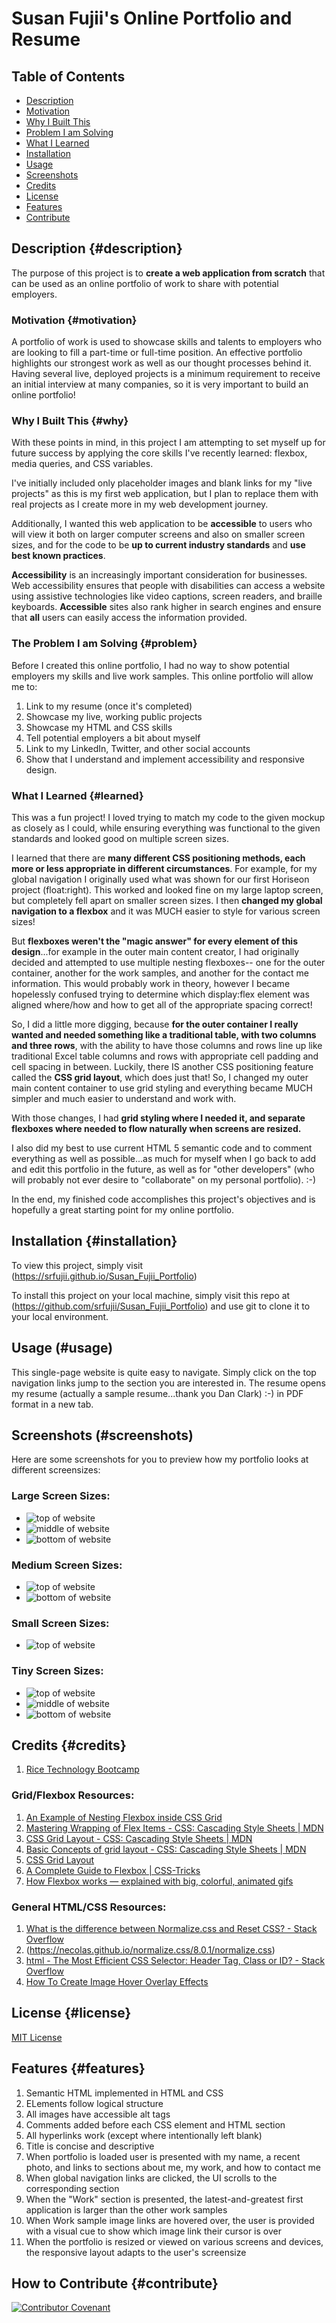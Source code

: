 # Susan Fujii's Online Portfolio and Resume

## Table of Contents

- [Description](#description)
- [Motivation](#motivation)
- [Why I Built This](#why)
- [Problem I am Solving](#problem)
- [What I Learned](#learned)
- [Installation](#installation)
- [Usage](#usage)
- [Screenshots](#screenshots)
- [Credits](#credits)
- [License](#license)
- [Features](#features)
- [Contribute](#contribute)

## Description {#description}

The purpose of this project is to **create a web application from scratch** that can be used as an online portfolio of work to share with potential employers.

### Motivation {#motivation}

A portfolio of work is used to showcase skills and talents to employers who are looking to fill a part-time or full-time position. An effective portfolio highlights our strongest work as well as our thought processes behind it. Having several live, deployed projects is a minimum requirement to receive an initial interview at many companies, so it is very important to build an online portfolio! 

### Why I Built This {#why}

With these points in mind, in this project I am attempting to set myself up for future success by applying the core skills I've recently learned: flexbox, media queries, and CSS variables.

I've initially included only placeholder images and blank links for my "live projects" as this is my first web application, but I plan to replace them with real projects as I create more in my web development journey.

Additionally, I wanted this web application to be **accessible** to users who will view it both on larger computer screens and also on smaller screen sizes, and for the code to be **up to current industry standards** and **use best known practices**.

**Accessibility** is an increasingly important consideration for businesses. Web accessibility ensures that people with disabilities can access a website using assistive technologies like video captions, screen readers, and braille keyboards. **Accessible** sites also rank higher in search engines and ensure that **all** users can easily access the information provided.

### The Problem I am Solving {#problem}

Before I created this online portfolio, I had no way to show potential employers my skills and live work samples. This online portfolio will allow me to:

1. Link to my resume (once it's completed)
2. Showcase my live, working public projects
3. Showcase my HTML and CSS skills
4. Tell potential employers a bit about myself
5. Link to my LinkedIn, Twitter, and other social accounts
6. Show that I understand and implement accessibility and responsive design.

### What I Learned {#learned}

This was a fun project! I loved trying to match my code to the given mockup as closely as I could, while ensuring everything was functional to the given standards and looked good on multiple screen sizes.

I learned that there are **many different CSS positioning methods, each more or less appropriate in different circumstances**. For example, for my global navigation I originally used what was shown for our first Horiseon project (float:right). This worked and looked fine on my large laptop screen, but completely fell apart on smaller screen sizes. I then **changed my global navigation to a flexbox** and it was MUCH easier to style for various screen sizes!

But **flexboxes weren't the "magic answer" for every element of this design**...for example in the outer main content creator, I had originally decided and attempted to use multiple nesting flexboxes-- one for the outer container, another for the work samples, and another for the contact me information. This would probably work in theory, however I became hopelessly confused trying to determine which display:flex element was aligned where/how and how to get all of the appropriate spacing correct!

So, I did a little more digging, because **for the outer container I really wanted and needed something like a traditional table, with two columns and three rows**, with the ability to have those columns and rows line up like traditional Excel table columns and rows with appropriate cell padding and cell spacing in between. Luckily, there IS another CSS positioning feature called the **CSS grid layout**, which does just that! So, I changed my outer main content container to use grid styling and everything became MUCH simpler and much easier to understand and work with. 

With those changes, I had **grid styling where I needed it, and separate flexboxes where needed to flow naturally when screens are resized.** 

I also did my best to use current HTML 5 semantic code and to comment everything as well as possible...as much for myself when I go back to add and edit this portfolio in the future, as well as for "other developers" (who will probably not ever desire to "collaborate" on my personal portfolio).  :-)

In the end, my finished code accomplishes this project's objectives and is hopefully a great starting point for my online portfolio.


## Installation {#installation}
To view this project, simply visit (https://srfujii.github.io/Susan_Fujii_Portfolio)
 
To install this project on your local machine, simply visit this repo at (https://github.com/srfujii/Susan_Fujii_Portfolio) and use git to clone it to your local environment.


## Usage (#usage)
This single-page website is quite easy to navigate. Simply click on the top navigation links jump to the section you are interested in. The resume opens my resume (actually a sample resume...thank you Dan Clark) :-) in PDF format in a new tab.


## Screenshots (#screenshots)
Here are some screenshots for you to preview how my portfolio looks at different screensizes:

### Large Screen Sizes:
- ![top of website](./assets/images/01-large-topwebsite.png)
- ![middle of website](./assets/images/01-large-midwebsite.png)
- ![bottom of website](./assets/images/01-large-bottomwebsite.png)

### Medium Screen Sizes:
- ![top of website](./assets/images/02-med-topwebsite.png)
- ![bottom of website](./assets/images/02-med-bottomwebsite.png)

### Small Screen Sizes:
- ![top of website](./assets/images/03-small-topwebsite.png)

### Tiny Screen Sizes:
- ![top of website](./assets/images/04-tiny-topwebsite.png)
- ![middle of website](./assets/images/04-tiny-midwebsite.png)
- ![bottom of website](./assets/images/04-tiny-bottomwebsite.png)


## Credits {#credits}

1. [Rice Technology Bootcamp](https://techbootcamps.rice.edu/)


### Grid/Flexbox Resources:

1. [An Example of Nesting Flexbox inside CSS Grid](https://codepen.io/jensimmons/pen/LyrNqJ)
2. [Mastering Wrapping of Flex Items - CSS: Cascading Style Sheets | MDN](https://developer.mozilla.org/en-US/docs/Web/CSS/CSS_Flexible_Box_Layout/Mastering_Wrapping_of_Flex_Items)
3. [CSS Grid Layout - CSS: Cascading Style Sheets | MDN](https://developer.mozilla.org/en-US/docs/Web/CSS/CSS_Grid_Layout)
4. [Basic Concepts of grid layout - CSS: Cascading Style Sheets | MDN](https://developer.mozilla.org/en-US/docs/Web/CSS/CSS_Grid_Layout/Basic_Concepts_of_Grid_Layout)
5. [CSS Grid Layout](https://www.w3schools.com/css/css_grid.asp)
6. [A Complete Guide to Flexbox | CSS-Tricks](https://css-tricks.com/snippets/css/a-guide-to-flexbox/)
7. [How Flexbox works — explained with big, colorful, animated gifs](https://www.freecodecamp.org/news/an-animated-guide-to-flexbox-d280cf6afc35/)

### General HTML/CSS Resources:

1. [What is the difference between Normalize.css and Reset CSS? - Stack Overflow](https://stackoverflow.com/questions/6887336/what-is-the-difference-between-normalize-css-and-reset-css)
2. (https://necolas.github.io/normalize.css/8.0.1/normalize.css)
3. [html - The Most Efficient CSS Selector: Header Tag, Class or ID? - Stack Overflow](https://stackoverflow.com/questions/14156362/the-most-efficient-css-selector-header-tag-class-or-id)
4. [How To Create Image Hover Overlay Effects](https://www.w3schools.com/howto/howto_css_image_overlay.asp)


## License {#license}
[MIT License](./license.txt)


## Features {#features}

<ol>
    <li>Semantic HTML implemented in HTML and CSS</li>
    <li>ELements follow logical structure</li>
    <li>All images have accessible alt tags</li>
    <li>Comments added before each CSS element and HTML section</li>
    <li>All hyperlinks work (except where intentionally left blank)</li>
    <li>Title is concise and descriptive</li>
    <li>When portfolio is loaded user is presented with my name, a recent photo, and links to sections about me, my work, and how to contact me</li>
    <li>When global navigation links are clicked, the UI scrolls to the corresponding section</li>
    <li>When the "Work" section is presented, the latest-and-greatest first application is larger than the other work samples</li>
    <li>When Work sample image links are hovered over, the user is provided with a visual cue to show which image link their cursor is over</li>
    <li>When the portfolio is resized or viewed on various screens and devices, the responsive layout adapts to the user's screensize</li>
</ol>


## How to Contribute {#contribute}
[![Contributor Covenant](https://img.shields.io/badge/Contributor%20Covenant-2.0-4baaaa.svg)](./code_of_conduct.md)
